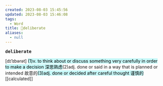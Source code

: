 ```yaml
---
created: 2023-08-03 15:45:56
updated: 2023-08-03 15:46:08
tags:
  - Word
title: 📖deliberate
aliases:
  - null
---
```


<pre><strong>deliberate</strong></pre>
[dɪˈlɪbərət]
<mark style="background: #ABF7F7A6;">(1)v. to think about or discuss something very carefully in order to make a decision 深思熟虑</mark>(2)adj. done or said in a way that is planned or intended 故意的<mark style="background: #ABF7F7A6;">(3)adj. done or decided after careful thought 谨慎的</mark>
[[calculated]]
